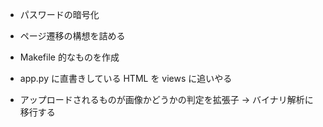 - パスワードの暗号化

* ページ遷移の構想を詰める

- Makefile 的なものを作成

* app.py に直書きしている HTML を views に追いやる

* アップロードされるものが画像かどうかの判定を拡張子 → バイナリ解析に移行する
